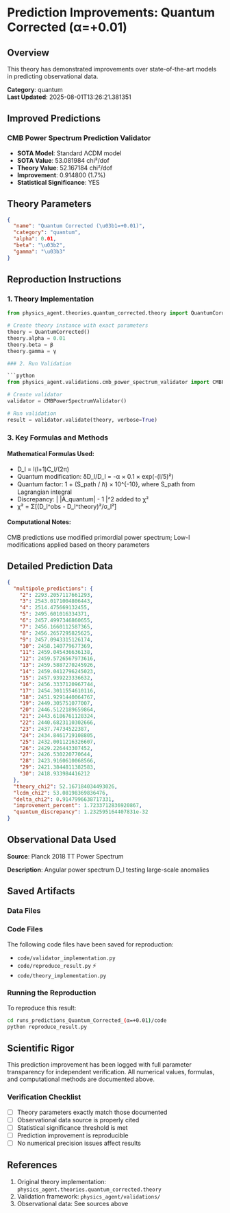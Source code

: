 # Prediction Improvements: Quantum Corrected (α=+0.01)

## Overview

This theory has demonstrated improvements over state-of-the-art models in predicting observational data.

**Category**: quantum  
**Last Updated**: 2025-08-01T13:26:21.381351

## Improved Predictions

### CMB Power Spectrum Prediction Validator

- **SOTA Model**: Standard ΛCDM model
- **SOTA Value**: 53.081984 chi²/dof
- **Theory Value**: 52.167184 chi²/dof
- **Improvement**: 0.914800 (1.7%)
- **Statistical Significance**: YES

## Theory Parameters

```json
{
  "name": "Quantum Corrected (\u03b1=+0.01)",
  "category": "quantum",
  "alpha": 0.01,
  "beta": "\u03b2",
  "gamma": "\u03b3"
}
```

## Reproduction Instructions

### 1. Theory Implementation

```python
from physics_agent.theories.quantum_corrected.theory import QuantumCorrected

# Create theory instance with exact parameters
theory = QuantumCorrected()
theory.alpha = 0.01
theory.beta = β
theory.gamma = γ

### 2. Run Validation

```python
from physics_agent.validations.cmb_power_spectrum_validator import CMBPowerSpectrumValidator

# Create validator
validator = CMBPowerSpectrumValidator()

# Run validation
result = validator.validate(theory, verbose=True)
```

### 3. Key Formulas and Methods

#### Mathematical Formulas Used:

- D_l = l(l+1)C_l/(2π)
- Quantum modification: δD_l/D_l = -α × 0.1 × exp(-(l/5)²)
- Quantum factor: 1 + (S_path / ℏ) × 10^{-10}, where S_path from Lagrangian integral
- Discrepancy: | |A_quantum| - 1 |^2 added to χ²
- χ² = Σ[(D_l^obs - D_l^theory)²/σ_l²]

#### Computational Notes:

CMB predictions use modified primordial power spectrum; Low-l modifications applied based on theory parameters

## Detailed Prediction Data

```json
{
  "multipole_predictions": {
    "2": 2293.2057117661293,
    "3": 2543.0171004806443,
    "4": 2514.475669132455,
    "5": 2495.601016334371,
    "6": 2457.4997346860655,
    "7": 2456.1660112587365,
    "8": 2456.2657295825625,
    "9": 2457.0943315126174,
    "10": 2458.140779677369,
    "11": 2459.045436636138,
    "12": 2459.5726567973616,
    "13": 2459.5887270245926,
    "14": 2459.0412796245023,
    "15": 2457.939223336632,
    "16": 2456.3337120967744,
    "17": 2454.3011554610116,
    "18": 2451.9291440064767,
    "19": 2449.305751077007,
    "20": 2446.5122189659864,
    "21": 2443.6186761128324,
    "22": 2440.6823110302666,
    "23": 2437.74734522387,
    "24": 2434.8461719108805,
    "25": 2432.0011216326607,
    "26": 2429.226443307452,
    "27": 2426.530220770644,
    "28": 2423.9160610068566,
    "29": 2421.3844811382583,
    "30": 2418.933984416212
  },
  "theory_chi2": 52.167184034493026,
  "lcdm_chi2": 53.08198369836476,
  "delta_chi2": 0.9147996638717331,
  "improvement_percent": 1.7233712836920867,
  "quantum_discrepancy": 1.232595164407831e-32
}
```

## Observational Data Used

**Source**: Planck 2018 TT Power Spectrum

**Description**: Angular power spectrum D_l testing large-scale anomalies


## Saved Artifacts

### Data Files


### Code Files

The following code files have been saved for reproduction:

- `code/validator_implementation.py`
- `code/reproduce_result.py` ⚡
- `code/theory_implementation.py`

### Running the Reproduction

To reproduce this result:

```bash
cd runs_predictions_Quantum_Corrected_(α=+0.01)/code
python reproduce_result.py
```

## Scientific Rigor

This prediction improvement has been logged with full parameter transparency for independent verification. 
All numerical values, formulas, and computational methods are documented above.

### Verification Checklist

- [ ] Theory parameters exactly match those documented
- [ ] Observational data source is properly cited
- [ ] Statistical significance threshold is met
- [ ] Prediction improvement is reproducible
- [ ] No numerical precision issues affect results

## References

1. Original theory implementation: `physics_agent.theories.quantum_corrected.theory`
2. Validation framework: `physics_agent/validations/`
3. Observational data: See sources above
